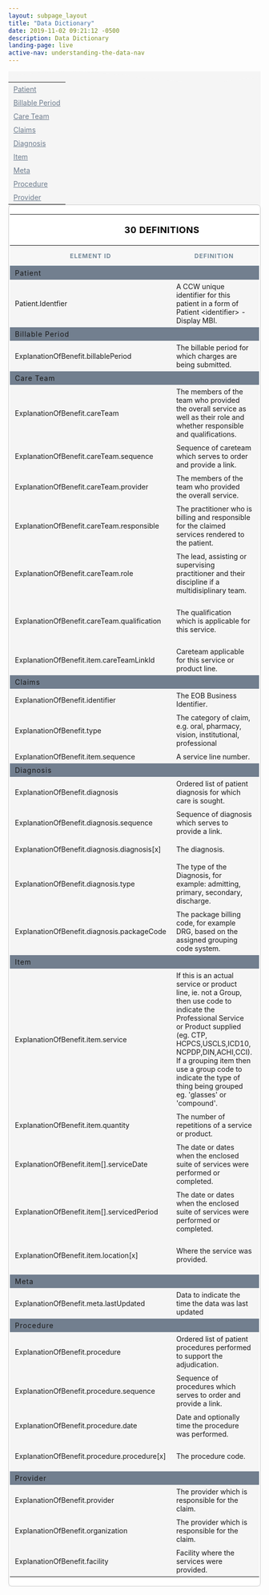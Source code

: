 ```yaml
---
layout: subpage_layout
title: "Data Dictionary"
date: 2019-11-02 09:21:12 -0500
description: Data Dictionary
landing-page: live
active-nav: understanding-the-data-nav
---
```


<style>
    .data-table-wrapper {
        background-color: white;
        border: 1px solid #cccccc;
        border-radius: 7px;
        padding: 2px;
    }

    table {
        background-color: #f5f5f5;
    }

    table.data-table {
        display: block;
        overflow-x: auto;
    }

    table thead {
        font-size: 12px;
        text-transform: uppercase;
        color: #748999;
        letter-spacing: 1px;
        background-color: #f7f7f7;
    }

    table tbody {
        font-size: 14px;
    }

    table thead tr:first-child th {
        padding: 20px;
    }

    table thead tr:last-child {
        border-color: #cccccc;
        border-top: 1px solid;
        border-bottom: 1px solid;
    }

    table .top-header :last-child {
        color: #4e5b6b;
        font-style: italic;
        font-size: 13px;
        font-weight: lighter;
        text-align: right;
    }

    table .top-header {
        color: black;
        background-color: white;
        font-size: 18px;
        letter-spacing: 0.5px;

    }

    table .top-header th {
        padding: 20px 5px;
    }

    table tbody tr td,
    table thead tr th {
        padding: 5px 10px;
    }

    table tbody tr td.section-header {
        background-color: #727f8f;
        letter-spacing: 1px;
        color: white;
        text-align: left;
    }

    table tbody tr td.section-header a {
        display: block;
    }

    table tbody tr td.section-header a::before {
        content: '';
        display: block;
        position: relative;
        width: 0;
        height: 5em;
        margin-top: -5em
    }

    .bg-light-grey {
        background-color: #f5f5f5;
    }

    #index {
        margin: auto;
    }

    #index a {
        color: #6c7b8d;
    }

    .sticky {
        position: fixed;
        top: 90px;
        left: 5%;
    }

    #scroll-to-top {
        position: fixed;
        bottom: 20px;
        right: 20px;
        z-index: 2;
        background-color: #323A45;
        padding: 16px;
        border-radius: 50%;
        padding: 13px 17px;
        color: white;
        cursor: pointer;
        display: none;
    }

    .show {
        display: block !important;
    }
</style>

<script>
    window.onscroll = function () { scrollSpy() };
    var indexOffset = 0
    $(document).ready(() => {
        offset = $("#index").offset().top - 72
    })

    function scrollSpy() {
        if (window.pageYOffset > offset) {
            $("#index").addClass("sticky");
            $("#scroll-to-top").addClass("show");
        } else {
            $("#index").removeClass("sticky");
            $("#scroll-to-top").removeClass("show");
        }


    } 
</script>

<section class="bg-light-grey page-section py-5" role="main" id="Top">
    <svg class="shape-divider" preserveAspectRatio="xMidYMin slice" version="1.1" xmlns="http://www.w3.org/2000/svg"
        xmlns:xlink="http://www.w3.org/1999/xlink" x="0px" y="0px" viewBox="0 0 1034.2 43.8"
        style="enable-background:new 0 0 1034.2 43.8;" xml:space="preserve" alt="divider">
        <path fill="#f5f5f5" d="M0,21.3c0,0,209.3-48,517.1,0s517.1,0,517.1,0v22.5H0V21.3z" />
    </svg>
    <a href="#Top" id="scroll-to-top">
        <i class="fas fa-chevron-up"></i>
    </a>
    <div class="container-fluid bg-light-grey">
        <div class="row">
            <div class="col-lg-2">
                <table id="index">
                    <tr>
                        <td><a href="#Patient">Patient</a></td>
                    </tr>
                    <tr>
                        <td><a href="#BillablePeriod">Billable Period</a></td>
                    </tr>
                    <tr>
                        <td><a href="#CareTeam">Care Team</a></td>
                    </tr>
                    <tr>
                        <td><a href="#Claims">Claims</a></td>
                    </tr>
                    <tr>
                        <td><a href="#Diagnosis">Diagnosis</a></td>
                    </tr>
                    <tr>
                        <td><a href="#Item">Item</a></td>
                    </tr>
                    <tr>
                        <td><a href="#Meta">Meta</a></td>
                    </tr>
                    <tr>
                        <td><a href="#Procedure">Procedure</a></td>
                    </tr>
                    <tr>
                        <td><a href="#Provider">Provider</a></td>
                    </tr>
                </table>
            </div>
            <div class="col-lg-10">
                <div class="data-table-wrapper">
                    <table class="data-table">
                        <thead>
                            <tr class="top-header">
                                <th colspan="3">30 Definitions</th>
                                <th colspan="2">Identifiers are grouped by FHIRv3 Data Objects</th>
                            </tr>
                            <tr>
                                <th>Element ID</th>
                                <th>Definition</th>
                                <th>Cardinality</th>
                                <th>Terminology Binding</th>
                                <th>Type</th>
                            </tr>
                        </thead>
                        <tbody>
                            <tr>
                                <td class="section-header" colspan="5"><a id="Patient">Patient</a></td>
                            </tr>
                            <tr class="bg-white">
                                <td>Patient.Identfier</td>
                                <td>A CCW unique identifier for this patient in a form of Patient &lt;identifier&gt; -
                                    Display
                                    MBI.</td>
                                <td>1..1</td>
                                <td></td>
                                <td></td>
                            </tr>
                            <tr>
                                <td class="section-header" colspan="5"><a id="BillablePeriod">Billable Period</a></td>
                            </tr>
                            <tr class="bg-white">
                                <td>ExplanationOfBenefit.billablePeriod</td>
                                <td>The billable period for which charges are being submitted.</td>
                                <td>0..1</td>
                                <td></td>
                                <td><a target="_blank" href="http://hl7.org/fhir/STU3/datatypes.html#Period">Period</a>
                                </td>
                            </tr>
                            <tr>
                                <td class="section-header" colspan="5"><a id="CareTeam">Care Team</a></td>
                            </tr>
                            <tr class="bg-white">
                                <td>ExplanationOfBenefit.careTeam</td>
                                <td>The members of the team who provided the overall service as well as their role and
                                    whether responsible and qualifications.</td>
                                <td>0..*</td>
                                <td></td>
                                <td></td>
                            </tr>
                            <tr>
                                <td>ExplanationOfBenefit.careTeam.sequence</td>
                                <td>Sequence of careteam which serves to order and provide a link.</td>
                                <td>1..1</td>
                                <td></td>
                                <td><a target="_blank"
                                        href="http://hl7.org/fhir/STU3/datatypes.html#positiveInt">positiveInt</a></td>
                            </tr>
                            <tr class="bg-white">
                                <td>ExplanationOfBenefit.careTeam.provider</td>
                                <td>The members of the team who provided the overall service.</td>
                                <td>1..1</td>
                                <td></td>
                                <td> <a target="_blank"
                                        href="http://hl7.org/fhir/STU3/references.html#Reference">Reference</a>
                                    (<a target="_blank"
                                        href="http://hl7.org/fhir/STU3/practitioner.html">Practitioner</a> |
                                    <a target="_blank"
                                        href="http://hl7.org/fhir/STU3/organization.html">Organization</a>)
                                </td>
                            </tr>
                            <tr>
                                <td>ExplanationOfBenefit.careTeam.responsible</td>
                                <td>The practitioner who is billing and responsible for the claimed services rendered to
                                    the
                                    patient.</td>
                                <td>0..1</td>
                                <td></td>
                                <td><a target="_blank"
                                        href="http://hl7.org/fhir/STU3/datatypes.html#boolean">boolean</a>
                                </td>
                            </tr>
                            <tr class="bg-white">
                                <td>ExplanationOfBenefit.careTeam.role</td>
                                <td>The lead, assisting or supervising practitioner and their discipline if a
                                    multidisiplinary team.</td>
                                <td>0..1</td>
                                <td><a target="_blank"
                                        href="http://hl7.org/fhir/STU3/valueset-claim-careteamrole.html">Claim Care Team
                                        Role Codes (Example)</a></td>
                                <td><a target="_blank"
                                        href="http://hl7.org/fhir/STU3/datatypes.html#CodeableConcept">CodeableConcept</a>
                                </td>
                            </tr>
                            <tr>
                                <td>ExplanationOfBenefit.careTeam.qualification </td>
                                <td>The qualification which is applicable for this service.</td>
                                <td>0..1</td>
                                <td><a target="_blank"
                                        href="http://hl7.org/fhir/STU3/valueset-claim-careteamrole.html">Example
                                        Provider
                                        Qualification Codes (Example)</a></td>
                                <td></td>
                            </tr>
                            <tr class="bg-white">
                                <td>ExplanationOfBenefit.item.careTeamLinkId</td>
                                <td>Careteam applicable for this service or product line.</td>
                                <td>0..*</td>
                                <td></td>
                                <td><a target="_blank"
                                        href="http://hl7.org/fhir/STU3/datatypes.html#positiveInt">positiveInt</a></td>
                            </tr>
                            <tr>
                                <td class="section-header" colspan="5"><a id="Claims">Claims</a></td>
                            </tr>
                            <tr class="bg-white">
                                <td>ExplanationOfBenefit.identifier</td>
                                <td>The EOB Business Identifier.</td>
                                <td>0..*</td>
                                <td></td>
                                <td><a target="_blank"
                                        href="http://hl7.org/fhir/STU3/datatypes.html#Identifier">Identifier</a></td>
                            </tr>
                            <tr>
                                <td>ExplanationOfBenefit.type</td>
                                <td>The category of claim, e.g. oral, pharmacy, vision, institutional, professional</td>
                                <td>1..1</td>
                                <td><a target="_blank" href="https://hl7.org/fhir/R4/valueset-claim-type.html">Claim
                                        Type
                                        Codes</a></td>
                                <td><a target="_blank"
                                        href="https://hl7.org/fhir/R4/valueset-claim-type.html">CodeableConcept</a></td>
                            </tr>
                            <tr class="bg-white">
                                <td>ExplanationOfBenefit.item.sequence</td>
                                <td>A service line number.</td>
                                <td>1..1</td>
                                <td></td>
                                <td><a target="_blank"
                                        href="http://hl7.org/fhir/STU3/datatypes.html#positiveInt">positiveInt</a></td>
                            </tr>
                            <tr>
                                <td class="section-header" colspan="5"><a id="Diagnosis">Diagnosis</a></td>
                            </tr>
                            <tr class="bg-white">
                                <td>ExplanationOfBenefit.diagnosis</td>
                                <td>Ordered list of patient diagnosis for which care is sought.</td>
                                <td>0..*</td>
                                <td></td>
                                <td></td>
                            </tr>
                            <tr>
                                <td>ExplanationOfBenefit.diagnosis.sequence </td>
                                <td>Sequence of diagnosis which serves to provide a link.</td>
                                <td>1..1</td>
                                <td></td>
                                <td><a target="_blank"
                                        href="http://hl7.org/fhir/STU3/datatypes.html#positiveInt">positiveInt</a></td>
                            </tr>
                            <tr class="bg-white">
                                <td>ExplanationOfBenefit.diagnosis.diagnosis[x]</td>
                                <td>The diagnosis.</td>
                                <td>1..1</td>
                                <td><a target="_blank" href="https://hl7.org/fhir/R4/valueset-icd-10.html">ICD-10
                                        Codes</a>
                                </td>
                                <td><a target="_blank"
                                        href="https://hl7.org/fhir/R4/datatypes.html#CodeableConcept">CodeableConcept |
                                        Reference (Condition)</a></td>
                            </tr>
                            <tr>
                                <td>ExplanationOfBenefit.diagnosis.type</td>
                                <td>The type of the Diagnosis, for example: admitting, primary, secondary, discharge.
                                </td>
                                <td>0..*</td>
                                <td><a target="_blank"
                                        href="https://hl7.org/fhir/R4/valueset-ex-diagnosistype.html">Example
                                        Diagnosis Type Codes</a></td>
                                <td><a target="_blank"
                                        href="https://hl7.org/fhir/R4/valueset-ex-diagnosis-on-admission.html">CodeableConcept</a>
                                </td>
                            </tr>
                            <tr class="bg-white">
                                <td>ExplanationOfBenefit.diagnosis.packageCode</td>
                                <td>The package billing code, for example DRG, based on the assigned grouping code
                                    system.
                                </td>
                                <td>0..1</td>
                                <td><a target="_blank"
                                        href="https://hl7.org/fhir/R4/valueset-ex-diagnosisrelatedgroup.html">Example
                                        Diagnosis Related Group Codes</a></td>
                                <td><a target="_blank"
                                        href="https://hl7.org/fhir/R4/valueset-claim-type.html">CodeableConcept</a></td>
                            </tr>
                            <tr>
                                <td class="section-header" colspan="5"><a id="Item">Item</a></td>
                            </tr>
                            <tr class="bg-white">
                                <td>ExplanationOfBenefit.item.service</td>
                                <td>If this is an actual service or product line, ie. not a Group, then use code to
                                    indicate
                                    the Professional Service or Product supplied (eg. CTP, HCPCS,USCLS,ICD10,
                                    NCPDP,DIN,ACHI,CCI). If a grouping item then use a group code to indicate the type
                                    of
                                    thing being grouped eg. 'glasses' or 'compound'.</td>
                                <td>0..1</td>
                                <td><a target="_blank" href="http://hl7.org/fhir/STU3/valueset-service-uscls.html">USCLS
                                        Codes</a></td>
                                <td><a target="_blank"
                                        href="http://hl7.org/fhir/STU3/datatypes.html#CodeableConcept">CodeableConcept</a>
                                </td>
                            </tr>
                            <tr>
                                <td>ExplanationOfBenefit.item.quantity</td>
                                <td>The number of repetitions of a service or product.</td>
                                <td>0..1</td>
                                <td></td>
                                <td><a target="_blank"
                                        href="http://hl7.org/fhir/STU3/datatypes.html#SimpleQuantity">SimpleQuantity</a>
                                </td>
                            </tr>
                            <tr class="bg-white">
                                <td>ExplanationOfBenefit.item[].serviceDate</td>
                                <td>The date or dates when the enclosed suite of services were performed or completed.
                                </td>
                                <td>0..1</td>
                                <td></td>
                                <td><a target="_blank"
                                        href="http://hl7.org/fhir/STU3/datatypes.html#date">date </a> |
                                    <a target="_blank" href="http://hl7.org/fhir/STU3/datatypes.html#date">Period</a>
                                </td>
                            </tr>
                            <tr>
                                <td>ExplanationOfBenefit.item[].servicedPeriod</td>
                                <td>The date or dates when the enclosed suite of services were performed or completed.
                                </td>
                                <td>0..1</td>
                                <td></td>
                                <td></td>
                            </tr>
                            <tr class="bg-white">
                                <td>ExplanationOfBenefit.item.location[x]</td>
                                <td>Where the service was provided.</td>
                                <td>0..1</td>
                                <td><a target="_blank"
                                        href="http://hl7.org/fhir/STU3/valueset-service-place.html">Example
                                        Service Place Codes (Example)</a></td>
                                <td><a target="_blank"
                                        href="http://hl7.org/fhir/STU3/datatypes.html#CodeableConcept">CodeableConcept |
                                        Address | Reference(Location)</a></td>
                            </tr>
                            <tr>
                                <td class="section-header" colspan="5"><a id="Meta">Meta</a></td>
                            </tr>
                            <tr class="bg-white">
                                <td>ExplanationOfBenefit.meta.lastUpdated</td>
                                <td>Data to indicate the time the data was last updated</td>
                                <td>0..1</td>
                                <td></td>
                                <td></td>
                            </tr>
                            <tr>
                                <td class="section-header" colspan="5"><a id="Procedure">Procedure</a></td>
                            </tr>
                            <tr class="bg-white">
                                <td>ExplanationOfBenefit.procedure</td>
                                <td>Ordered list of patient procedures performed to support the adjudication.</td>
                                <td>0..*</td>
                                <td></td>
                                <td></td>
                            </tr>
                            <tr>
                                <td>ExplanationOfBenefit.procedure.sequence </td>
                                <td>Sequence of procedures which serves to order and provide a link.</td>
                                <td>1..1</td>
                                <td></td>
                                <td><a target="_blank"
                                        href="http://hl7.org/fhir/STU3/datatypes.html#positiveInt">positiveInt</a></td>
                            </tr>
                            <tr class="bg-white">
                                <td>ExplanationOfBenefit.procedure.date</td>
                                <td>Date and optionally time the procedure was performed.</td>
                                <td>0..1</td>
                                <td></td>
                                <td><a target="_blank"
                                        href="https://hl7.org/fhir/R4/datatypes.html#dateTime">dateTime</a>
                                </td>
                            </tr>
                            <tr>
                                <td>ExplanationOfBenefit.procedure.procedure[x]</td>
                                <td>The procedure code.</td>
                                <td>1..1</td>
                                <td><a target="_blank"
                                        href="https://hl7.org/fhir/R4/valueset-icd-10-procedures.html">ICD-10
                                        Procedure Codes</a></td>
                                <td><a target="_blank"
                                        href="https://hl7.org/fhir/R4/datatypes.html#CodeableConcept">CodeableConcept|Reference(Procedure)
                                    </a></td>
                            </tr>
                            <tr>
                                <td class="section-header" colspan="5"><a id="Provider">Provider</a></td>
                            </tr>
                            <tr class="bg-white">
                                <td>ExplanationOfBenefit.provider </td>
                                <td>The provider which is responsible for the claim.</td>
                                <td>0..1</td>
                                <td></td>
                                <td><a target="_blank"
                                        href="http://hl7.org/fhir/STU3/practitioner.html">Reference(Practitioner)</a>
                                </td>
                            </tr>
                            <tr>
                                <td>ExplanationOfBenefit.organization</td>
                                <td>The provider which is responsible for the claim.</td>
                                <td>0..1</td>
                                <td></td>
                                <td><a target="_blank"
                                        href="http://hl7.org/fhir/STU3/organization.html">Reference(Organization)</a>
                                </td>
                            </tr>
                            <tr class="bg-white">
                                <td>ExplanationOfBenefit.facility</td>
                                <td>Facility where the services were provided.</td>
                                <td>0..1</td>
                                <td></td>
                                <td><a target="_blank"
                                        href="http://hl7.org/fhir/STU3/location.html">Reference(Location)</a>
                                </td>
                            </tr>
                        </tbody>
                    </table>
                </div>
            </div>
        </div>
    </div>
</section>